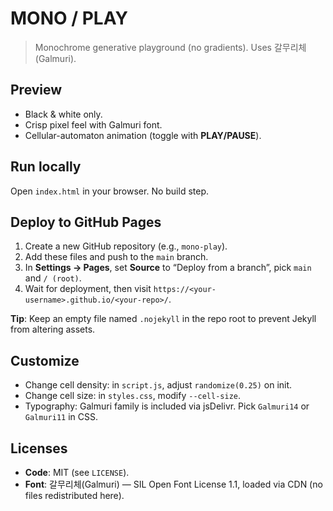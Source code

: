 # MONO / PLAY
> Monochrome generative playground (no gradients). Uses 갈무리체(Galmuri).

## Preview
- Black & white only.
- Crisp pixel feel with Galmuri font.
- Cellular-automaton animation (toggle with **PLAY/PAUSE**).

## Run locally
Open `index.html` in your browser. No build step.

## Deploy to GitHub Pages
1. Create a new GitHub repository (e.g., `mono-play`).
2. Add these files and push to the `main` branch.
3. In **Settings → Pages**, set **Source** to “Deploy from a branch”, pick `main` and `/ (root)`.
4. Wait for deployment, then visit `https://<your-username>.github.io/<your-repo>/`.

**Tip**: Keep an empty file named `.nojekyll` in the repo root to prevent Jekyll from altering assets.

## Customize
- Change cell density: in `script.js`, adjust `randomize(0.25)` on init.
- Change cell size: in `styles.css`, modify `--cell-size`.
- Typography: Galmuri family is included via jsDelivr. Pick `Galmuri14` or `Galmuri11` in CSS.

## Licenses
- **Code**: MIT (see `LICENSE`).
- **Font**: 갈무리체(Galmuri) — SIL Open Font License 1.1, loaded via CDN (no files redistributed here).

